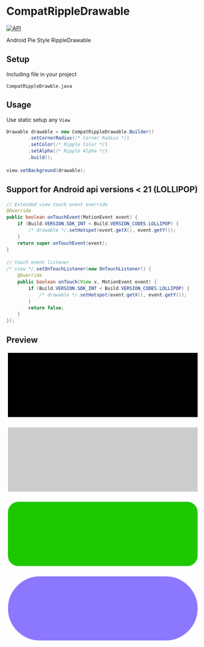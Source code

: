 # CompatRippleDrawable
[![API](https://img.shields.io/badge/API-16%2B-brightgreen.svg?style=flat)](https://android-arsenal.com/api?level=16)

Android Pie Style RippleDrawable

## Setup
Including file in your project
```
CompatRippleDrawble.java
```

## Usage
Use static setup any `View`

``` Java
Drawable drawable = new CompatRippleDrawable.Builder()
        .setCornerRadius(/* Corner Radius */)
        .setColor(/* Ripple Color */)
        .setAlpha(/* Ripple Alpha */)
        .build();
        
view.setBackground(drawable);
```

## Support for Android api versions < 21 (LOLLIPOP)
``` Java
// Extended view touch event override
@Override
public boolean onTouchEvent(MotionEvent event) {
    if (Build.VERSION.SDK_INT < Build.VERSION_CODES.LOLLIPOP) {
        /* drawable */.setHotspot(event.getX(), event.getY());
    }
    return super.onTouchEvent(event);
}

// touch event listener
/* view */.setOnTouchListener(new OnTouchListener() {
    @Override
    public boolean onTouch(View v, MotionEvent event) {
        if (Build.VERSION.SDK_INT < Build.VERSION_CODES.LOLLIPOP) {
            /* drawable */.setHotspot(event.getX(), event.getY());
        }
        return false;
    }
});
```

## Preview
![Preview](https://github.com/SteaI/CompatRippleDrawable/blob/master/resource/preview.gif?raw=true)
